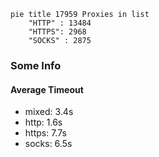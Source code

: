 
```mermaid
pie title 17959 Proxies in list
    "HTTP" : 13484
    "HTTPS": 2968
    "SOCKS" : 2875
```

### Some Info
#### Average Timeout

- mixed: 3.4s
- http: 1.6s
- https: 7.7s
- socks: 6.5s
